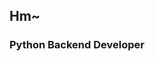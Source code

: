 ## Hm~

### Python Backend Developer

<!--
[![trophy](https://github-profile-trophy.vercel.app/?username=helloracoon)](https://github.com/ryo-ma/github-profile-trophy)
-->

<!--
#### [Twitch Nacho](https://www.twitchnacho.com/)
##### Features

- Twitch streamer random-recommendation
- Random recommendation
- Provide similar streamer using cosine similarity
- Recommend new streamers using collaborative filtering (on progress)
- Other statistical features for fun!

-->
<!--

[![Top Langs](https://github-readme-stats.vercel.app/api/top-langs/?username=helloracoon&count_private=true)](https://github.com/anuraghazra/github-readme-stats)


![GitHub stats](https://github-readme-stats.vercel.app/api?username=helloracoon&count_private=true)
-->

<!--
**helloracoon/helloracoon** is a ✨ _special_ ✨ repository because its `README.md` (this file) appears on your GitHub profile.

Here are some ideas to get you started:

- 🔭 I’m currently working on ...
- 🌱 I’m currently learning ...
- 👯 I’m looking to collaborate on ...
- 🤔 I’m looking for help with ...
- 💬 Ask me about ...
- 📫 How to reach me: ...
- 😄 Pronouns: ...
- ⚡ Fun fact: ...
-->
